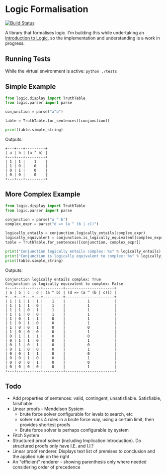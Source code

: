 Logic Formalisation
===================

[![Build Status](https://api.travis-ci.org/danielholmes/logic.png)](http://travis-ci.org/danielholmes/logic)

A library that formalises logic. I'm building this while undertaking an [Introduction to Logic](https://www.coursera.org/course/intrologic), 
so the implementation and understanding is a work in progress.

Running Tests
-------------
While the virtual environment is active:
``` python ./tests ```

Simple Example
--------------
```python
from logic.display import TruthTable
from logic.parser import parse

conjunction = parse("a^b")

table = TruthTable.for_sentences([conjunction])

print(table.simple_string)
```
Outputs:
```
+---+---+---------+
| a | b | (a ^ b) |
+---+---+---------+
| 1 | 1 |    1    |
| 1 | 0 |    0    |
| 0 | 1 |    0    |
| 0 | 0 |    0    |
+---+---+---------+
```

More Complex Example
--------------------
```python
from logic.display import TruthTable
from logic.parser import parse

conjunction = parse("a ^ b")
complex_expr = parse("d => (a ^ (b | c))")

logically_entails = conjunction.logically_entails(complex_expr)
logically_equivalent = conjunction.is_logically_equivalent(complex_expr)
table = TruthTable.for_sentences([conjunction, complex_expr])

print("Conjunction logically entails complex: %s" % logically_entails)
print("Conjunction is logically equivalent to complex: %s" % logically_equivalent)
print(table.simple_string)
```
Outputs:
```
Conjunction logically entails complex: True
Conjunction is logically equivalent to complex: False
+---+---+---+---+---------+----------------------+
| a | b | c | d | (a ^ b) | (d => (a ^ (b | c))) |
+---+---+---+---+---------+----------------------+
| 1 | 1 | 1 | 1 |    1    |          1           |
| 1 | 1 | 1 | 0 |    1    |          1           |
| 1 | 1 | 0 | 1 |    1    |          1           |
| 1 | 1 | 0 | 0 |    1    |          1           |
| 1 | 0 | 1 | 1 |    0    |          1           |
| 1 | 0 | 1 | 0 |    0    |          1           |
| 1 | 0 | 0 | 1 |    0    |          0           |
| 1 | 0 | 0 | 0 |    0    |          1           |
| 0 | 1 | 1 | 1 |    0    |          0           |
| 0 | 1 | 1 | 0 |    0    |          1           |
| 0 | 1 | 0 | 1 |    0    |          0           |
| 0 | 1 | 0 | 0 |    0    |          1           |
| 0 | 0 | 1 | 1 |    0    |          0           |
| 0 | 0 | 1 | 0 |    0    |          1           |
| 0 | 0 | 0 | 1 |    0    |          0           |
| 0 | 0 | 0 | 0 |    0    |          1           |
+---+---+---+---+---------+----------------------+
```

Todo
----
- Add properties of sentences: valid, contingent, unsatisfiable. Satisfiable, falsifiable
- Linear proofs - Mendelson System
    - brute force solver configurable for levels to search, etc
    - solver runs 4 rules in a brute force way, using a certain limit, then provides shortest proofs
    - Brute force solver is perhaps configurable by system
- Fitch System
- Structured proof solver (including Implication Introduction). Do structured proofs only have I.E. and I.I.?
- Linear proof renderer. Displays text list of premises to conclusion and the applied rule on the right
- An "efficient" renderer - showing parenthesis only where needed considering order of precedence